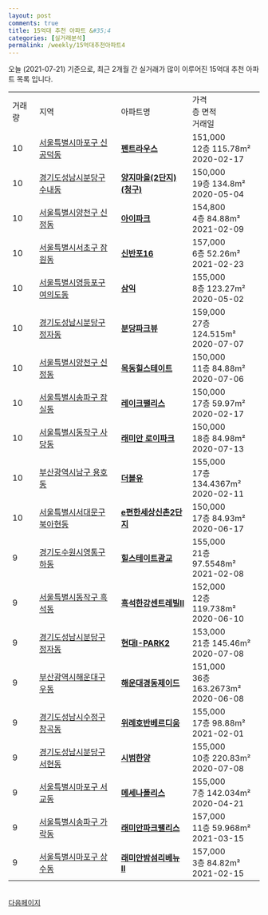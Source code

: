 ```yaml
---
layout: post
comments: true
title: 15억대 추천 아파트 &#35;4
categories: [실거래분석]
permalink: /weekly/15억대추천아파트4
---
```


오늘 (2021-07-21) 기준으로, 최근 2개월 간 실거래가 많이 이루어진 15억대 추천 아파트 목록 입니다.

<table class="sortable">
  <tr>
    <td>거래량</td>
    <td>지역</td>
    <td>아파트명</td>
    <td>가격<br>층 면적<br>거래일</td>
  </tr>

  <tr class="item">
    <td>10</td>
    <td><a href="/apt/서울특별시마포구신공덕동">서울특별시마포구 신공덕동</a></td>
    <td style="font-weight: bold;"><a href="https://search.naver.com/search.naver?query=신공덕동 펜트라우스">펜트라우스</a></td>
    <td>151,000<br>12층  115.78m²<br>2020-02-17</td>
  </tr>

  <tr class="item">
    <td>10</td>
    <td><a href="/apt/경기도성남시분당구수내동">경기도성남시분당구 수내동</a></td>
    <td style="font-weight: bold;"><a href="https://search.naver.com/search.naver?query=수내동 양지마을(2단지)(청구)">양지마을(2단지)(청구)</a></td>
    <td>150,000<br>19층  134.8m²<br>2020-05-04</td>
  </tr>

  <tr class="item">
    <td>10</td>
    <td><a href="/apt/서울특별시양천구신정동">서울특별시양천구 신정동</a></td>
    <td style="font-weight: bold;"><a href="https://search.naver.com/search.naver?query=신정동 아이파크">아이파크</a></td>
    <td>154,800<br>4층  84.88m²<br>2021-02-09</td>
  </tr>

  <tr class="item">
    <td>10</td>
    <td><a href="/apt/서울특별시서초구잠원동">서울특별시서초구 잠원동</a></td>
    <td style="font-weight: bold;"><a href="https://search.naver.com/search.naver?query=잠원동 신반포16">신반포16</a></td>
    <td>157,000<br>6층  52.26m²<br>2021-02-23</td>
  </tr>

  <tr class="item">
    <td>10</td>
    <td><a href="/apt/서울특별시영등포구여의도동">서울특별시영등포구 여의도동</a></td>
    <td style="font-weight: bold;"><a href="https://search.naver.com/search.naver?query=여의도동 삼익">삼익</a></td>
    <td>155,000<br>8층  123.27m²<br>2020-05-02</td>
  </tr>

  <tr class="item">
    <td>10</td>
    <td><a href="/apt/경기도성남시분당구정자동">경기도성남시분당구 정자동</a></td>
    <td style="font-weight: bold;"><a href="https://search.naver.com/search.naver?query=정자동 분당파크뷰">분당파크뷰</a></td>
    <td>159,000<br>27층  124.515m²<br>2020-07-07</td>
  </tr>

  <tr class="item">
    <td>10</td>
    <td><a href="/apt/서울특별시양천구신정동">서울특별시양천구 신정동</a></td>
    <td style="font-weight: bold;"><a href="https://search.naver.com/search.naver?query=신정동 목동힐스테이트">목동힐스테이트</a></td>
    <td>150,000<br>11층  84.88m²<br>2020-07-06</td>
  </tr>

  <tr class="item">
    <td>10</td>
    <td><a href="/apt/서울특별시송파구잠실동">서울특별시송파구 잠실동</a></td>
    <td style="font-weight: bold;"><a href="https://search.naver.com/search.naver?query=잠실동 레이크팰리스">레이크팰리스</a></td>
    <td>150,000<br>17층  59.97m²<br>2020-02-17</td>
  </tr>

  <tr class="item">
    <td>10</td>
    <td><a href="/apt/서울특별시동작구사당동">서울특별시동작구 사당동</a></td>
    <td style="font-weight: bold;"><a href="https://search.naver.com/search.naver?query=사당동 래미안 로이파크">래미안 로이파크</a></td>
    <td>150,000<br>18층  84.98m²<br>2020-07-13</td>
  </tr>

  <tr class="item">
    <td>10</td>
    <td><a href="/apt/부산광역시남구용호동">부산광역시남구 용호동</a></td>
    <td style="font-weight: bold;"><a href="https://search.naver.com/search.naver?query=용호동 더블유">더블유</a></td>
    <td>155,000<br>17층  134.4367m²<br>2020-02-11</td>
  </tr>

  <tr class="item">
    <td>10</td>
    <td><a href="/apt/서울특별시서대문구북아현동">서울특별시서대문구 북아현동</a></td>
    <td style="font-weight: bold;"><a href="https://search.naver.com/search.naver?query=북아현동 e편한세상신촌2단지">e편한세상신촌2단지</a></td>
    <td>150,000<br>17층  84.93m²<br>2020-06-17</td>
  </tr>

  <tr class="item">
    <td>9</td>
    <td><a href="/apt/경기도수원시영통구하동">경기도수원시영통구 하동</a></td>
    <td style="font-weight: bold;"><a href="https://search.naver.com/search.naver?query=하동 힐스테이트광교">힐스테이트광교</a></td>
    <td>155,000<br>21층  97.5548m²<br>2021-02-08</td>
  </tr>

  <tr class="item">
    <td>9</td>
    <td><a href="/apt/서울특별시동작구흑석동">서울특별시동작구 흑석동</a></td>
    <td style="font-weight: bold;"><a href="https://search.naver.com/search.naver?query=흑석동 흑석한강센트레빌Ⅱ">흑석한강센트레빌Ⅱ</a></td>
    <td>152,000<br>12층  119.738m²<br>2020-06-10</td>
  </tr>

  <tr class="item">
    <td>9</td>
    <td><a href="/apt/경기도성남시분당구정자동">경기도성남시분당구 정자동</a></td>
    <td style="font-weight: bold;"><a href="https://search.naver.com/search.naver?query=정자동 현대I-PARK2">현대I-PARK2</a></td>
    <td>153,000<br>21층  145.46m²<br>2020-07-08</td>
  </tr>

  <tr class="item">
    <td>9</td>
    <td><a href="/apt/부산광역시해운대구우동">부산광역시해운대구 우동</a></td>
    <td style="font-weight: bold;"><a href="https://search.naver.com/search.naver?query=우동 해운대경동제이드">해운대경동제이드</a></td>
    <td>151,000<br>36층  163.2673m²<br>2020-06-08</td>
  </tr>

  <tr class="item">
    <td>9</td>
    <td><a href="/apt/경기도성남시수정구창곡동">경기도성남시수정구 창곡동</a></td>
    <td style="font-weight: bold;"><a href="https://search.naver.com/search.naver?query=창곡동 위례호반베르디움">위례호반베르디움</a></td>
    <td>155,000<br>17층  98.88m²<br>2021-02-01</td>
  </tr>

  <tr class="item">
    <td>9</td>
    <td><a href="/apt/경기도성남시분당구서현동">경기도성남시분당구 서현동</a></td>
    <td style="font-weight: bold;"><a href="https://search.naver.com/search.naver?query=서현동 시범한양">시범한양</a></td>
    <td>155,000<br>10층  220.83m²<br>2020-07-08</td>
  </tr>

  <tr class="item">
    <td>9</td>
    <td><a href="/apt/서울특별시마포구서교동">서울특별시마포구 서교동</a></td>
    <td style="font-weight: bold;"><a href="https://search.naver.com/search.naver?query=서교동 메세나폴리스">메세나폴리스</a></td>
    <td>155,000<br>7층  142.034m²<br>2020-04-21</td>
  </tr>

  <tr class="item">
    <td>9</td>
    <td><a href="/apt/서울특별시송파구가락동">서울특별시송파구 가락동</a></td>
    <td style="font-weight: bold;"><a href="https://search.naver.com/search.naver?query=가락동 래미안파크팰리스">래미안파크팰리스</a></td>
    <td>157,000<br>11층  59.968m²<br>2021-03-15</td>
  </tr>

  <tr class="item">
    <td>9</td>
    <td><a href="/apt/서울특별시마포구상수동">서울특별시마포구 상수동</a></td>
    <td style="font-weight: bold;"><a href="https://search.naver.com/search.naver?query=상수동 래미안밤섬리베뉴 Ⅱ">래미안밤섬리베뉴 Ⅱ</a></td>
    <td>157,000<br>3층  84.82m²<br>2021-02-15</td>
  </tr>

</table>

<br>
<a href="/weekly/15억대추천아파트5">다음페이지</a>
<br><br>
